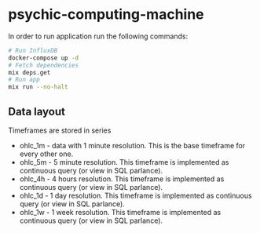 # psychic-computing-machine

In order to run application run the following commands:

```bash
# Run InfluxDB
docker-compose up -d
# Fetch dependencies
mix deps.get
# Run app
mix run --no-halt
```


## Data layout

Timeframes are stored in series

* ohlc_1m - data with 1 minute resolution. This is the base timeframe for every other one.
* ohlc_5m - 5 minute resolution. This timeframe is implemented as continuous query (or view in SQL parlance).
* ohlc_4h - 4 hours resolution. This timeframe is implemented as continuous query (or view in SQL parlance).
* ohlc_1d - 1 day resolution. This timeframe is implemented as continuous query (or view in SQL parlance).
* ohlc_1w - 1 week resolution. This timeframe is implemented as continuous query (or view in SQL parlance).
